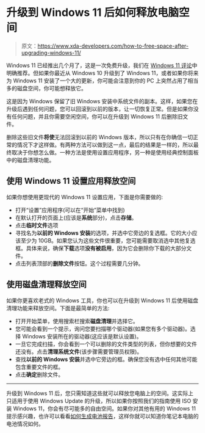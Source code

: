 # 升级到 Windows 11 后如何释放电脑空间

> 原文：<https://www.xda-developers.com/how-to-free-space-after-upgrading-windows-11/>

Windows 11 已经推出几个月了，这是一次免费升级，我们在 [Windows 11 评论](https://www.xda-developers.com/windows-11-review/)中明确推荐。但如果你最近从 Windows 10 升级到了 Windows 11，或者如果你将来为 Windows 11 安装了一个大的更新，你可能会注意到你的 PC 上突然占用了相当多的磁盘空间，你可能想释放它。

这是因为 Windows 保留了旧 Windows 安装中系统文件的副本。这样，如果您在升级后遇到任何问题，您可以回滚到以前的版本，让一切恢复正常。但是如果你没有任何问题，并且你需要空闲空间，你可以在升级到 Windows 11 后删除旧文件。

删除这些旧文件**将使**无法回滚到以前的 Windows 版本，所以只有在你确信一切正常的情况下才这样做。有两种方法可以做到这一点，最后的结果是一样的，所以最终取决于你想怎么做。一种方法是使用设置应用程序，另一种是使用经典控制面板中的磁盘清理功能。

## 使用 Windows 11 设置应用释放空间

如果你想使用更现代的 Windows 11 设置应用，下面是你需要做的:

*   打开“设置”应用程序(可以在“开始”菜单中找到)
*   在默认打开的页面上(应该是**系统**部分)，点击**存储**。
*   点击**临时文件**选项
*   寻找名为**以前的 Windows 安装**的选项，并选中它旁边的复选框。它的大小应该至少为 10GB。如果您认为这些文件很重要，您可能需要取消选中其他复选框。具体来说，确保**下载**选项**没有被启用**，因为它会删除你下载的大部分文件。
*   点击列表顶部的**删除文件**按钮。这个过程需要几分钟。

## 使用磁盘清理释放空间

如果你更喜欢老式的 Windows 工具，你也可以在升级到 Windows 11 后使用磁盘清理功能来释放空间。下面是最简单的方法:

*   打开开始菜单，使用搜索栏搜索**磁盘清理**并选择它。
*   您可能会看到一个提示，询问您要扫描哪个驱动器(如果您有多个驱动器)。选择 Windows 安装所在的驱动器(这应该是默认设置)。
*   一旦它完成扫描，你会看到一个可以删除的文件类型的列表，但你想要的文件还没有。点击**清理系统文件**(该步骤需要管理员权限)。
*   查找**以前的 Windows 安装**并选中它旁边的框。确保您没有选中任何其他可能包含重要文件的框。
*   点击**确定**删除文件。

* * *

升级到 Windows 11 后，您只需知道这些就可以释放您电脑上的空间。这实际上只适用于使用 Windows Update 的升级，所以如果你按照我们的指南使用 ISO 安装 Windows 11，你会有尽可能多的自由空间。如果你对其他有用的 Windows 11 提示感兴趣，也许可以看看[如何生成电池报告](https://www.xda-developers.com/how-to-create-battery-report-windows-11/)，这样你就可以知道你笔记本电脑的电池情况如何。